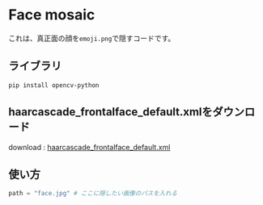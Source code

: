 # Face mosaic
これは、真正面の顔を`emoji.png`で隠すコードです。

## ライブラリ
```
pip install opencv-python
```

## haarcascade_frontalface_default.xmlをダウンロード
download : [haarcascade_frontalface_default.xml](https://github.com/opencv/opencv/blob/4.x/data/haarcascades/haarcascade_frontalface_default.xml)


## 使い方
```python
path = "face.jpg" # ここに隠したい画像のパスを入れる
```